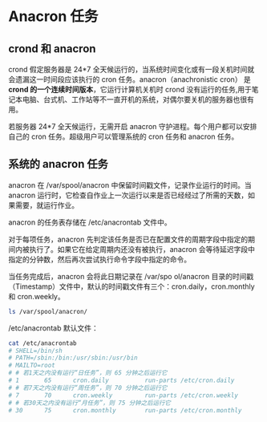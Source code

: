 # Anacron 任务

## crond 和 anacron

crond 假定服务器是 24\*7 全天候运行的，当系统时间变化或有一段关机时间就会遗漏这一时间段应该执行的 cron 任务。anacron（anachronistic cron） 是 **crond 的一个连续时间版本**，它运行计算机关机时 crond 没有运行的任务,用于笔记本电脑、台式机、工作站等不一直开机的系统，对偶尔要关机的服务器也很有用。

若服务器 24\*7 全天候运行，无需开启 anacron 守护进程。每个用户都可以安排自己的 cron 任务。超级用户可以管理系统的 cron 任务和 anacron 任务。

## 系统的 anacron 任务

anacron 在 /var/spool/anacron 中保留时间戳文件，记录作业运行的时间。当 anacron 运行时，它检查自作业上一次运行以来是否已经经过了所需的天数，如果需要，就运行作业。

anacron 的任务表存储在 /etc/anacrontab 文件中。

对于每项任务，anacron 先判定该任务是否已在配置文件的周期字段中指定的期间内被执行了。如果它在给定周期内还没有被执行，anacron 会等待延迟字段中指定的分钟数，然后再次尝试执行命令字段中指定的命令。

当任务完成后，anacron 会将此日期记录在 /var/spo ol/anacron 目录的时间戳（Timestamp）文件中，默认的时间戳文件有三个：cron.daily，cron.monthly 和 cron.weekly。

```bash
ls /var/spool/anacron/
```

/etc/anacrontab 默认文件：

```bash
cat /etc/anacrontab
# SHELL=/bin/sh
# PATH=/sbin:/bin:/usr/sbin:/usr/bin
# MAILTO=root
# # 若1天之内没有运行“日任务”，则 65 分钟之后运行它
# 1       65      cron.daily          run-parts /etc/cron.daily
# # 若7天之内没有运行“周任务”，则 70 分钟之后运行它
# 7       70      cron.weekly         run-parts /etc/cron.weekly
# # 若30天之内没有运行“月任务”，则 75 分钟之后运行它
# 30      75      cron.monthly        run-parts /etc/cron.monthly
```
